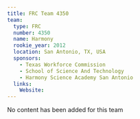 ```yaml
---
title: FRC Team 4350
team:
  type: FRC
  number: 4350
  name: Harmony
  rookie_year: 2012
  location: San Antonio, TX, USA
  sponsors:
    - Texas Workforce Commission
    - School of Science And Technology
    - Harmony Science Academy San Antonio
  links:
    Website: 
---
```

No content has been added for this team